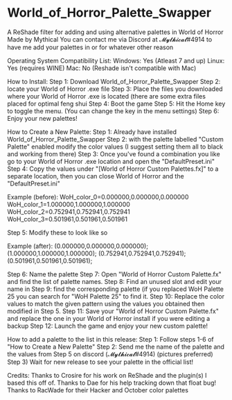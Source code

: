 # World_of_Horror_Palette_Swapper
A ReShade filter for adding and using alternative palettes in World of Horror
Made by Mythical
You can contact me via Discord at 𝓜𝔂𝓽𝓱𝓲𝓬𝓪𝓵#4914 to have me add your palettes in or for whatever other reason

Operating System Compatibility List:
Windows: Yes (Atleast 7 and up)
Linux: Yes (requires WINE)
Mac: No (Reshade isn't compatible with Mac)

How to Install:
Step 1: Download World_of_Horror_Palette_Swapper
Step 2: locate your World of Horror .exe file
Step 3: Place the files you downloaded where your World of Horror .exe is located (there are some extra files placed for optimal feng shui
Step 4: Boot the game
Step 5: Hit the Home key to toggle the menu. (You can change the key in the menu settings)
Step 6: Enjoy your new palettes!

How to Create a New Palette:
Step 1: Already have installed World_of_Horror_Palette_Swapper
Step 2: with the palette labelled "Custom Palette" enabled modify the color values (I suggest setting them all to black and working from there)
Step 3: Once you've found a combination you like go to your World of Horror .exe location and open the "DefaultPreset.ini"
Step 4: Copy the values under "[World of Horror Custom Palettes.fx]" to a separate location, then you can close World of Horror and the "DefaultPreset.ini"

Example (before):
WoH_color_0=0.000000,0.000000,0.000000
WoH_color_1=1.000000,1.000000,1.000000
WoH_color_2=0.752941,0.752941,0.752941
WoH_color_3=0.501961,0.501961,0.501961

Step 5: Modify these to look like so

Example (after):
(0.000000,0.000000,0.000000);
(1.000000,1.000000,1.000000);
(0.752941,0.752941,0.752941);
(0.501961,0.501961,0.501961);

Step 6: Name the palette
Step 7: Open "World of Horror Custom Palette.fx" and find the list of palette names.
Step 8: Find an unused slot and edit your name in
Step 9: find the corresponding palette (if you replaced WoH Palette 25 you can search for "WoH Palette 25" to find it.
Step 10: Replace the color values to match the given pattern using the values you obtained then modified in Step 5.
Step 11: Save your "World of Horror Custom Palette.fx" and replace the one in your World of Horror install if you were editing a backup
Step 12: Launch the game and enjoy your new custom palette!

How to add a palette to the list in this release:
Step 1: Follow steps 1-6 of "How to Create a New Palette"
Step 2: Send me the name of the palette and the values from Step 5 on discord (𝓜𝔂𝓽𝓱𝓲𝓬𝓪𝓵#4914) (pictures preferred)
Step 3) Wait for new release to see your palette in the official list!

Credits:
Thanks to Crosire for his work on ReShade and the plugin(s) I based this off of.
Thanks to Dae for his help tracking down that float bug! 
Thanks to RacWade for their Hacker and October color palettes
